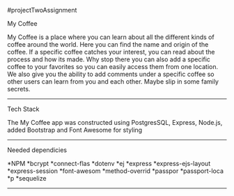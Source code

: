 #projectTwoAssignment

My Coffee 

My Coffee is a place where you can learn about all the different kinds of coffee around the world. Here you can find the name and origin of the coffee. If a specific coffee catches your interest,
you can read about the process and how its made. Why stop there you can also add a specific coffee to your favorites so you can easily access them from one location. We also give you the ability to add comments under a specific coffee so other users can learn from you and each other. Maybe slip in some family secrets. 
_________________________________________________________________________________________________________________________________________________________________________________________________________

Tech Stack 

The My Coffee app was constructed using PostgresSQL, Express, Node.js, added Bootstrap and Font Awesome for styling
_________________________________________________________________________________________________________________________________________________________________________________________________________

Needed dependicies 

*NPM
*bcrypt
*connect-flas
*dotenv
*ej
*express
*express-ejs-layout
*express-session
*font-awesom
*method-overrid
*passpor
*passport-loca
*p
*sequelize

_________________________________________________________________________________________________________________________________________________________________________________________________________
